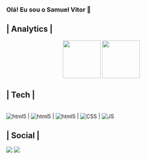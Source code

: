 ### Olá! Eu sou o Samuel Vitor 🤙

## | Analytics |

<div align="center">
    <img height="100em" src="https://github-readme-stats.vercel.app/api?username=SamueldeSa&show_icons=true&theme=onedark"/>
    <img height="100em" src="https://github-readme-stats.vercel.app/api?username=SamueldeSa&show_icons=true&theme=onedark"/>
</div>

</picture>

## | Tech | 

<div style="display: inline_block"><br/>
<img align="center" alt="html5" src=https://img.shields.io/badge/.NET-5C2D91?style=for-the-badge&logo=.net&logoColor=white /> |
<img align="center" alt="html5" src=https://img.shields.io/badge/C%23-239120?style=for-the-badge&logo=c-sharp&logoColor=white /> |
<img align="center" alt="html5" src="https://img.shields.io/badge/HTML5-E34F26?style=for-the-badge&logo=html5&logoColor=white" /> |
<img align="center" alt="CSS" src="https://img.shields.io/badge/CSS3-1572B6?style=for-the-badge&logo=css3&logoColor=white" /> |
<img align="center" alt="JS" src="https://img.shields.io/badge/JavaScript-F7DF1E?style=for-the-badge&logo=javascript&logoColor=black" />


## | Social |
<div>
    <a href="https://www.linkedin.com/in/samuel-vitor" target="_blank"><img src="https://img.shields.io/badge/LinkedIn-0077B5?style=for-the-badge&logo=linkedin&logoColor=white" target="_blank"></a>
    <a href="https://instagram.com/samuka__vitor" target="_blank"><img src="https://img.shields.io/badge/Instagram-E4405F?style=for-the-badge&logo=instagram&logoColor=white" target="_blank"></a>
</div>
